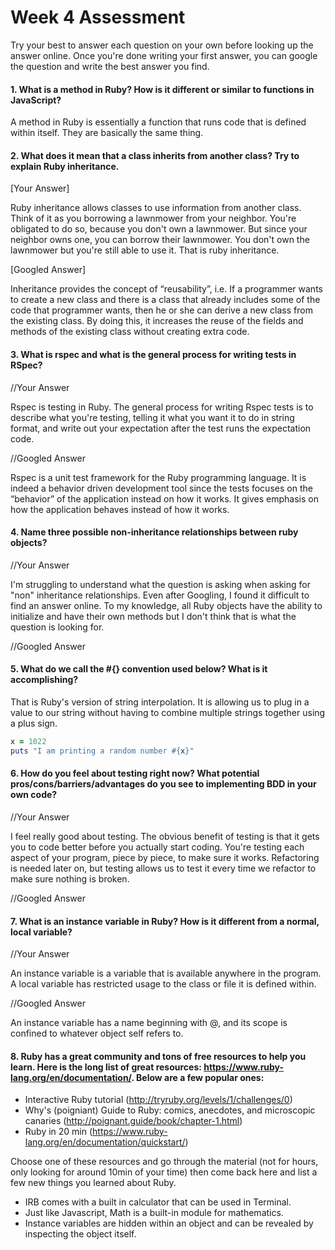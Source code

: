 # Week 4 Assessment

Try your best to answer each question on your own before looking up the answer online. Once you're done writing your first answer, you can google the question and write the best answer you find.

#### 1. What is a method in Ruby? How is it different or similar to functions in JavaScript?

A method in Ruby is essentially a function that runs code that is defined within itself. They are basically the same thing.

#### 2. What does it mean that a class inherits from another class? Try to explain Ruby inheritance.

[Your Answer]

Ruby inheritance allows classes to use information from another class. Think of it as you borrowing a lawnmower from your neighbor. You're obligated to do so, because you don't own a lawnmower. But since your neighbor owns one, you can borrow their lawnmower. You don't own the lawnmower but you're still able to use it. That is ruby inheritance.

[Googled Answer]

Inheritance provides the concept of “reusability”, i.e. If a programmer wants to create a new class and there is a class that already includes some of the code that programmer wants, then he or she can derive a new class from the existing class. By doing this, it increases the reuse of the fields and methods of the existing class without creating extra code.

#### 3. What is rspec and what is the general process for writing tests in RSpec?

//Your Answer

Rspec is testing in Ruby. The general process for writing Rspec tests is to describe what you're testing, telling it what you want it to do in string format, and write out your expectation after the test runs the expectation code.

//Googled Answer

Rspec is a unit test framework for the Ruby programming language. It is indeed a behavior driven development tool since the tests focuses on the “behavior” of the application instead on how it works. It gives emphasis on how the application behaves instead of how it works.

#### 4. Name three possible non-inheritance relationships between ruby objects?

//Your Answer

I'm struggling to understand what the question is asking when asking for "non" inheritance relationships. Even after Googling, I found it difficult to find an answer online. To my knowledge, all Ruby objects have the ability to initialize and have their own methods but I don't think that is what the question is looking for.

//Googled Answer


#### 5. What do we call the #{} convention used below? What is it accomplishing?

That is Ruby's version of string interpolation. It is allowing us to plug in a value to our string without having to combine multiple strings together using a plus sign.

```ruby
x = 1022
puts "I am printing a random number #{x}"
```

#### 6. How do you feel about testing right now? What potential pros/cons/barriers/advantages do you see to implementing BDD in your own code?

//Your Answer

I feel really good about testing. The obvious benefit of testing is that it gets you to code better before you actually start coding. You're testing each aspect of your program, piece by piece, to make sure it works. Refactoring is needed later on, but testing allows us to test it every time we refactor to make sure nothing is broken.

//Googled Answer


#### 7. What is an instance variable in Ruby? How is it different from a normal, local variable?

//Your Answer

An instance variable is a variable that is available anywhere in the program. A local variable has restricted usage to the class or file it is defined within.

//Googled Answer

An instance variable has a name beginning with @, and its scope is confined to whatever object self refers to.

#### 8. Ruby has a great community and tons of free resources to help you learn. Here is the long list of great resources: https://www.ruby-lang.org/en/documentation/. Below are a few popular ones:
- Interactive Ruby tutorial (http://tryruby.org/levels/1/challenges/0)
- Why's (poigniant) Guide to Ruby: comics, anecdotes, and microscopic canaries (http://poignant.guide/book/chapter-1.html)
- Ruby in 20 min (https://www.ruby-lang.org/en/documentation/quickstart/)


Choose one of these resources and go through the material (not for hours, only looking for around 10min of your time) then come back here and list a few new things you learned about Ruby.

- IRB comes with a built in calculator that can be used in Terminal.
- Just like Javascript, Math is a built-in module for mathematics.
- Instance variables are hidden within an object and can be revealed by inspecting the object itself.
